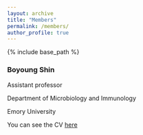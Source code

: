 ```yaml
---
layout: archive
title: "Members"
permalink: /members/
author_profile: true
---
```


{% include base_path %}

### Boyoung Shin

Assistant professor

Department of Microbiology and Immunology

Emory University



You can see the CV [here](https://boyoung-shin.github.io/files/BShin_CV.pdf)
